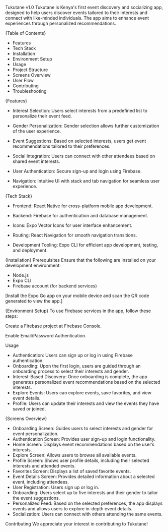 Tukutane v1.0
Tukutane is Kenya's first event discovery and socializing app, designed to help users discover events tailored to their interests and connect with like-minded individuals. The app aims to enhance event experiences through personalized recommendations.

{Table of Contents}
  - Features
  - Tech Stack
  - Installation
  - Environment Setup
  - Usage
  - Project Structure
  - Screens Overview
  - User Flow
  - Contributing
  - Troubleshooting

{Features}
  - Interest Selection: Users select interests from a predefined list to personalize their event feed.

  - Gender Personalization: Gender selection allows further customization of the user experience.

  - Event Suggestions: Based on selected interests, users get event recommendations tailored to their preferences.

  - Social Integration: Users can connect with other attendees based on shared event interests.

  - User Authentication: Secure sign-up and login using Firebase.

  - Navigation: Intuitive UI with stack and tab navigation for seamless user experience.

{Tech Stack}
  - Frontend: React Native for cross-platform mobile app development.

  - Backend: Firebase for authentication and database management.

  - Icons: Expo Vector Icons for user interface enhancement.

  - Routing: React Navigation for smooth navigation transitions.

  - Development Tooling: Expo CLI for efficient app development, testing, and deployment.

{Installation}
Prerequisites
Ensure that the following are installed on your development environment:

 - Node.js
 - Expo CLI
 - Firebase account (for backend services)

[Install the Expo Go app on your mobile device and scan the QR code generated to view the app.]

{Environment Setup}
To use Firebase services in the app, follow these steps:

Create a Firebase project at Firebase Console.

Enable Email/Password Authentication.

Usage
  - Authentication: Users can sign up or log in using Firebase authentication.
  - Onboarding: Upon the first login, users are guided through an onboarding process to select their interests and gender.
  - Interest-Based Discovery: Once onboarding is complete, the app generates personalized event recommendations based on the selected interests.
  - Explore Events: Users can explore events, save favorites, and view event details.
  - Profile: Users can update their interests and view the events they have saved or joined.

{Screens Overview}
   - Onboarding Screen: Guides users to select interests and gender for event personalization.
   - Authentication Screen: Provides user sign-up and login functionality.
   - Home Screen: Displays event recommendations based on the user’s interests.
   - Explore Screen: Allows users to browse all available events.
   - Profile Screen: Shows user profile details, including their selected interests and attended events.
   - Favorites Screen: Displays a list of saved favorite events.
   - Event Details Screen: Provides detailed information about a selected event, including attendees.
   - User Registration: Users sign up or log in.
   - Onboarding: Users select up to five interests and their gender to tailor the event suggestions.
   - Personalized Feed: Based on the selected preferences, the app displays events and allows users to explore in-depth event details.
   - Socialization: Users can connect with others attending the same events.

Contributing
We appreciate your interest in contributing to Tukutane! 